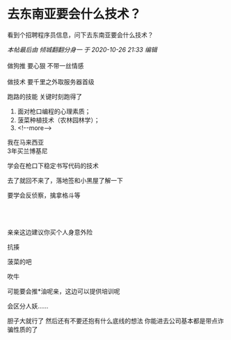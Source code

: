 # 去东南亚要会什么技术？


看到个招聘程序员信息，问下去东南亚要会什么技术？

<i class="pstatus"> 本帖最后由 倾城翻翻分身一 于 2020-10-26 21:33 编辑 </i><br />
<br />
做狗推 要心狠 不带一丝情感 <br />
<br />
做技术 要千里之外取服务器首级

跑路的技能 关键时刻跑得了

1. 面对枪口编程的心理素质；<br />
2. 菠菜种植技术（农林园林学）；<br />
3. &lt;!--more--&gt;<img id="aimg_eAof5" onclick="zoom(this, this.src, 0, 0, 0)" class="zoom" src="https://cdn.jsdelivr.net/gh/hishis/forum-master/public/images/patch.gif" onmouseover="img_onmouseoverfunc(this)" onload="thumbImg(this)" border="0" alt="" />

我在马来西亚<br />
3年买兰博基尼

学会在枪口下稳定书写代码的技术

去了就回不来了，落地签和小黑屋了解一下<img id="aimg_Fp5Pp" onclick="zoom(this, this.src, 0, 0, 0)" class="zoom" src="https://cdn.jsdelivr.net/gh/hishis/forum-master/public/images/patch.gif" onmouseover="img_onmouseoverfunc(this)" onload="thumbImg(this)" border="0" alt="" />

要学会反侦察，擒拿格斗等<br />
<br />
<br />
<br />


亲亲这边建议你买个人身意外险<img src="static/image/smiley/default/lol.gif" smilieid="12" border="0" alt="" /><img id="aimg_HT3cj" onclick="zoom(this, this.src, 0, 0, 0)" class="zoom" src="https://cdn.jsdelivr.net/gh/hishis/forum-master/public/images/patch.gif" onmouseover="img_onmouseoverfunc(this)" onload="thumbImg(this)" border="0" alt="" />

抗揍

菠菜的吧

吹牛

可能要会推*油呢亲，这边可以提供培训呢

会区分人妖…… <img src="static/image/smiley/yct/003.gif" smilieid="50" border="0" alt="" />

胆子大就行了 然后还有不要还抱有什么底线的想法 你能进去公司基本都是带点诈 骗性质的了 <img src="static/image/smiley/default/lol.gif" smilieid="12" border="0" alt="" /><img src="static/image/smiley/default/lol.gif" smilieid="12" border="0" alt="" /><img src="static/image/smiley/default/lol.gif" smilieid="12" border="0" alt="" /><img src="static/image/smiley/default/lol.gif" smilieid="12" border="0" alt="" />
